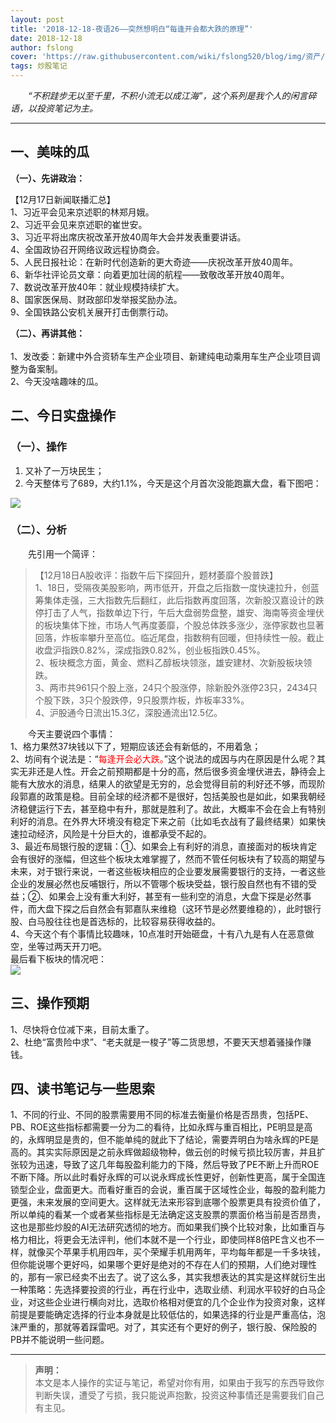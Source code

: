 ```yaml
---
layout: post
title: '2018-12-18-夜语26——突然想明白“每逢开会都大跌的原理”'
date: 2018-12-18
author: fslong
cover: 'https://raw.githubusercontent.com/wiki/fslong520/blog/img/资产/资产2018-12-18.jpg'
tags: 炒股笔记
---
```

  
&emsp;&emsp;*“不积跬步无以至千里，不积小流无以成江海”，这个系列是我个人的闲言碎语，以投资笔记为主。*  
   

---
  


## **一、美味的瓜**   

**（一）、先讲政治：**    

【12月17日新闻联播汇总】  
1、习近平会见来京述职的林郑月娥。  
2、习近平会见来京述职的崔世安。  
3、习近平将出席庆祝改革开放40周年大会并发表重要讲话。  
4、全国政协召开网络议政远程协商会。  
5、人民日报社论：在新时代创造新的更大奇迹——庆祝改革开放40周年。  
6、新华社评论员文章：向着更加壮阔的航程——致敬改革开放40周年。   
7、数说改革开放40年：就业规模持续扩大。  
8、国家医保局、财政部印发举报奖励办法。  
9、全国铁路公安机关展开打击倒票行动。              

**（二）、再讲其他：**  
&emsp;&emsp;   
1、发改委：新建中外合资轿车生产企业项目、新建纯电动乘用车生产企业项目调整为备案制。  
2、今天没啥趣味的瓜。   

## **二、今日实盘操作**
### **（一）、操作**
1. 又补了一万块民生；
2. 今天整体亏了689，大约1.1%，今天是这个月首次没能跑赢大盘，看下图吧：   
     
![](https://raw.githubusercontent.com/wiki/fslong520/blog/img/资产/资产2018-12-18.jpg)
### **（二）、分析**  
 
&emsp;&emsp;先引用一个简评：  
>【12月18日A股收评：指数午后下探回升，题材萎靡个股普跌】  
1、18日，受隔夜美股影响，两市低开，开盘之后指数一度快速拉升，创蓝筹集体走强，三大指数先后翻红，此后指数再度回落，次新股汉嘉设计的跌停打击了人气，指数单边下行，午后大盘弱势盘整，雄安、海南等资金埋伏的板块集体下挫，市场人气再度萎靡，个股总体跌多涨少，涨停家数也显著回落，炸板率攀升至高位。临近尾盘，指数稍有回暖，但持续性一般。截止收盘沪指跌0.82%，深成指跌0.82%，创业板指跌0.45%。  
2、板块概念方面，黄金、燃料乙醇板块领涨，雄安建材、次新股板块领跌。  
3、两市共961只个股上涨，24只个股涨停，除新股外涨停23只，2434只个股下跌，3只个股跌停，9只股票炸板，炸板率33%。  
4、沪股通今日流出15.3亿，深股通流出12.5亿。      

&emsp;&emsp;今天主要说四个事情：  
1、格力果然37块钱以下了，短期应该还会有新低的，不用着急；  
2、坊间有个说法是：“<font color="red">每逢开会必大跌。</font>”这个说法的成因与内在原因是什么呢？其实无非还是人性。开会之前预期都是十分的高，然后很多资金埋伏进去，静待会上能有大放水的消息，结果人的欲望是无穷的，总会觉得目前的利好还不够，而现阶段郭嘉的政策是稳。目前全球的经济都不是很好，包括美股也是如此，如果我朝经济稳健运行下去，甚至稳中有升，那就是胜利了。故此，大概率不会在会上有特别利好的消息。在外界大环境没有稳定下来之前（比如毛衣战有了最终结果）如果快速拉动经济，风险是十分巨大的，谁都承受不起的。   
3、最近布局银行股的逻辑：①、如果会上有利好的消息，直接面对的板块肯定会有很好的涨幅，但这些个板块太难掌握了，然而不管任何板块有了较高的期望与未来，对于银行来说，一者这些板块相应的企业要发展需要银行的支持，一者这些企业的发展必然也反哺银行，所以不管哪个板块受益，银行股自然也有不错的受益；②、如果会上没有重大利好，甚至有一些利空的消息，大盘下探是必然事件，而大盘下探之后自然会有郭嘉队来维稳（这环节是必然要维稳的），此时银行股、白马股往往也是首选标的，比较容易获得收益的。  
4、今天这个有个事情比较趣味，10点准时开始砸盘，十有八九是有人在恶意做空，坐等过两天开刀吧。   
最后看下板块的情况吧：    
![](https://raw.githubusercontent.com/wiki/fslong520/blog/img/板块/资金流入流出2018-12-18.jpg)   


## **三、操作预期**

1、尽快将仓位减下来，目前太重了。  
2、杜绝“富贵险中求”、“老夫就是一梭子”等二货思想，不要天天想着骚操作赚钱。    


## **四、读书笔记与一些思索**
1、不同的行业、不同的股票需要用不同的标准去衡量价格是否昂贵，包括PE、PB、ROE这些指标都需要一分为二的看待，比如永辉与重百相比，PE明显是高的，永辉明显是贵的，但不能单纯的就此下了结论，需要弄明白为啥永辉的PE是高的。其实实际原因是之前永辉做超级物种，做云创的时候亏损比较厉害，并且扩张较为迅速，导致了这几年每股盈利能力的下降，然后导致了PE不断上升而ROE不断下降。所以此时看好永辉的可以说永辉成长性更好，创新性更高，属于全国连锁型企业，盘面更大。而看好重百的会说，重百属于区域性企业，每股的盈利能力更强，未来发展的空间更大。这样就无法来形容到底哪个股票更具有投资价值了，所以单纯的看某一个或者某些指标是无法确定这支股票的票面价格当前是否昂贵，这也是那些炒股的AI无法研究透彻的地方。而如果我们换个比较对象，比如重百与格力相比，将更会无法评判，他们本就不是一个行业，即使同样8倍PE含义也不一样，就像买个苹果手机用四年，买个荣耀手机用两年，平均每年都是一千多块钱，但你能说哪个更好吗，如果哪个更好是绝对的不存在人们的预期，人们绝对理性的，那有一家已经卖不出去了。说了这么多，其实我想表达的其实是这样就衍生出一种策略：先选择要投资的行业，再在行业中，选取业绩、利润水平较好的白马企业，对这些企业进行横向对比，选取价格相对便宜的几个企业作为投资对象，这样前提是要能确定选择的行业本身就是比较低估的，如果选择的行业是严重高估，泡沫严重的，那就等着踩雷吧。对了，其实还有个更好的例子，银行股、保险股的PB并不能说明一些问题。  

---   
  
> **声明：**  
> 本文是本人操作的实证与笔记，希望对你有用，如果由于我写的东西导致你判断失误，遭受了亏损，我只能说声抱歉，投资这种事情还是需要我们自己有主见。